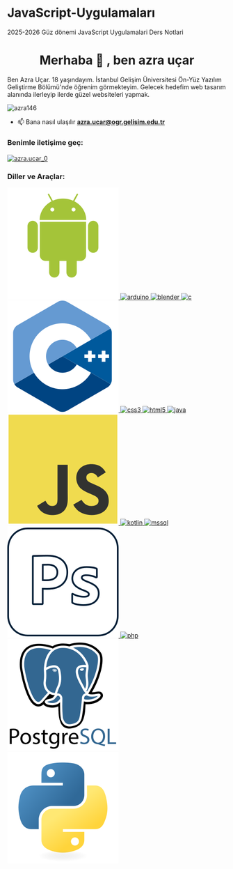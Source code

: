 # JavaScript-Uygulamaları
2025-2026 Güz dönemi JavaScript Uygulamalari Ders Notlari
<h1 align="center">Merhaba 👋 , ben azra uçar</h1>
<p> Ben Azra Uçar. 18 yaşındayım. İstanbul Gelişim Üniversitesi Ön-Yüz Yazılım Geliştirme Bölümü'nde öğrenim görmekteyim. Gelecek hedefim web tasarım alanında ilerleyip ilerde güzel websiteleri yapmak.</p>
<p align="left"> <img src="https://komarev.com/ghpvc/?username=azra146&label=Profile%20views&color=0e75b6&style=flat" alt="azra146" /> </p>

- 📫 Bana nasıl ulaşılır **azra.ucar@ogr.gelisim.edu.tr**

<h3 align="left">Benimle iletişime geç:</h3>
<p align="left">
<a href="https://instagram.com/azra.ucar_0" target="blank"><img align="center" src="https://raw.githubusercontent.com/rahuldkjain/github-profile-readme-generator/master/src/images/icons/Social/instagram.svg" alt="azra.ucar_0" height="30" width="40" /></a>
</p>

<h3 align="left">Diller ve Araçlar:</h3>
<p align="left"> <a href="https://developer.android.com" target="_blank" rel="noreferrer"> <img src="https://raw.githubusercontent.com/devicons/devicon/master/icons/android/android-original-wordmark.svg" alt="android" genişlik="10" yükseklik="10"/> </a> <a href="https://www.arduino.cc/" target="_blank" rel="noreferrer"> <img src="https://cdn.worldvectorlogo.com/logos/arduino-1.svg" alt="arduino" genişlik="40" yükseklik="10"/> </a> <a href="https://www.blender.org/" target="_blank" rel="noreferrer"> <img src="https://download.blender.org/branding/community/blender_community_badge_white.svg" alt="blender" genişlik="40" yükseklik="10"/> </a> <a href="https://www.cprogramming.com/" target="_blank" rel="noreferrer"> <img kaynak="https://raw.githubusercontent.com/devicons/devicon/master/icons/c/c-original.svg" alt="c" genişlik="10" yükseklik="10"/> </a> <a href="https://www.w3schools.com/cpp/" target="_blank" rel="noreferrer"> <img src="https://raw.githubusercontent.com/devicons/devicon/master/icons/cplusplus/cplusplus-original.svg" alt="cplusplus" genişlik="10" yükseklik="10"/> </a> <a href="https://www.w3schools.com/css/" target="_blank" rel="noreferrer"> <img kaynak="https://raw.githubusercontent.com/devicons/devicon/master/icons/css3/css3-original-wordmark.svg" alt="css3" genişlik="10" yükseklik="10"/> </a> <a href="https://www.w3.org/html/" target="_blank" rel="noreferrer"> <img kaynak="https://raw.githubusercontent.com/devicons/devicon/master/icons/html5/html5-original-wordmark.svg" alt="html5" genişlik="10" yükseklik="10"/> </a> <a href="https://www.java.com" target="_blank" rel="noreferrer"> <img kaynak="https://raw.githubusercontent.com/devicons/devicon/master/icons/java/java-original.svg" alt="java" genişlik="10" yükseklik="10"/> </a> <a href="https://developer.mozilla.org/en-US/docs/Web/JavaScript" target="_blank" rel="noreferrer"> <img src="https://raw.githubusercontent.com/devicons/devicon/master/icons/javascript/javascript-original.svg" alt="javascript" genişlik="10" yükseklik="10"/> </a> <a href="https://kotlinlang.org" target="_blank" rel="noreferrer"> <img kaynak="https://www.vectorlogo.zone/logos/kotlinlang/kotlinlang-icon.svg" alt="kotlin" genişlik="10" yükseklik="10"/> </a> <a href="https://www.microsoft.com/en-us/sql-server" target="_blank" rel="noreferrer"> <img kaynak="https://www.svgrepo.com/show/303229/microsoft-sql-server-logo.svg" alt="mssql" genişlik="10" yükseklik="10"/> </a> <a href="https://www.photoshop.com/en" target="_blank" rel="noreferrer"> <img src="https://raw.githubusercontent.com/devicons/devicon/master/icons/photoshop/photoshop-line.svg" alt="photoshop" genişlik="10" yükseklik="10"/> </a> <a href="https://www.php.net" target="_blank" rel="noreferrer"> <img kaynak="https://raw.githubusercontent.com/devicons/devicon/master/icons/php/php-original.svg" alt="php" genişlik="10" yükseklik="10"/> </a> <a href="https://www.postgresql.org" target="_blank" rel="noreferrer"> <img src="https://raw.githubusercontent.com/devicons/devicon/master/icons/postgresql/postgresql-original-wordmark.svg" alt="postgresql" genişlik="10" yükseklik="10"/> </a> <a href="https://www.python.org" target="_blank" rel="noreferrer"> <img src="https://raw.githubusercontent.com/devicons/devicon/master/icons/python/python-original.svg" alt="python" genişlik="10" yükseklik="10"/> </a> </p>
